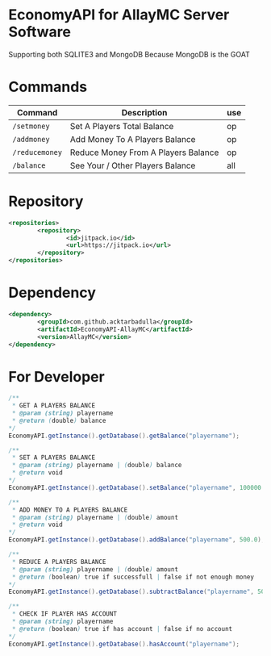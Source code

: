 # EconomyAPI for AllayMC Server Software
Supporting both SQLITE3 and MongoDB
Because MongoDB is the GOAT

# Commands
Command | Description | use
--- | --- | ---
`/setmoney` | Set A Players Total Balance | op
`/addmoney` | Add Money To A Players Balance | op
`/reducemoney` | Reduce Money From A Players Balance | op
`/balance` | See Your / Other Players Balance | all

# Repository
```xml
<repositories>
        <repository>
                <id>jitpack.io</id>
                <url>https://jitpack.io</url>
        </repository>
</repositories>
```

# Dependency
```xml
<dependency>
	    <groupId>com.github.acktarbadulla</groupId>
	    <artifactId>EconomyAPI-AllayMC</artifactId>
	    <version>AllayMC</version>
</dependency>
```

# For Developer
```java
/**
 * GET A PLAYERS BALANCE
 * @param (string) playername
 * @return (double) balance
*/
EconomyAPI.getInstance().getDatabase().getBalance("playername");

/**
 * SET A PLAYERS BALANCE
 * @param (string) playername | (double) balance
 * @return void
*/
EconomyAPI.getInstance().getDatabase().setBalance("playername", 100000.0);

/**
 * ADD MONEY TO A PLAYERS BALANCE
 * @param (string) playername | (double) amount
 * @return void
*/
EconomyAPI.getInstance().getDatabase().addBalance("playername", 500.0);

/**
 * REDUCE A PLAYERS BALANCE
 * @param (string) playername | (double) amount
 * @return (boolean) true if successfull | false if not enough money
*/
EconomyAPI.getInstance().getDatabase().subtractBalance("playername", 500.0);

/**
 * CHECK IF PLAYER HAS ACCOUNT
 * @param (string) playername
 * @return (boolean) true if has account | false if no account
*/
EconomyAPI.getInstance().getDatabase().hasAccount("playername");
```

